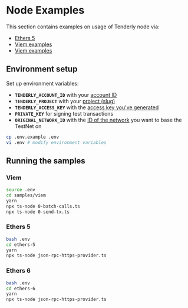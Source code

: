 # Node Examples

This section contains examples on usage of Tenderly node via:

- [Ethers 5](ethers-5/)
- [Viem examples](ethers-6/)
- [Viem examples](samples/viem)

## Environment setup

Set up environment variables:
- **`TENDERLY_ACCOUNT_ID`** with your [account ID](https://docs.tenderly.co/account/projects/account-project-slug)
- **`TENDERLY_PROJECT`** with your [project (slug)](https://docs.tenderly.co/account/projects/account-project-slug)
- **`TENDERLY_ACCESS_KEY`** with
  the [access key you've generated](https://docs.tenderly.co/account/projects/how-to-generate-api-access-token)
- **`PRIVATE_KEY`** for signing test transactions
- **`ORIGINAL_NETWORK_ID`** with the [ID of the network](https://docs.tenderly.co/supported-networks-and-languages) you
  want to base the TestNet on

```bash
cp .env.example .env
vi .env # modify environment variables
```

## Running the samples

### Viem

```bash
source .env
cd samples/viem
yarn
npx ts-node 0-batch-calls.ts
npx ts-node 0-send-tx.ts
```

### Ethers 5

```bash
bash .env
cd ethers-5
yarn
npx ts-node json-rpc-https-provider.ts 
```

### Ethers 6

```bash
bash .env
cd ethers-6
yarn
npx ts-node json-rpc-https-provider.ts 
```


